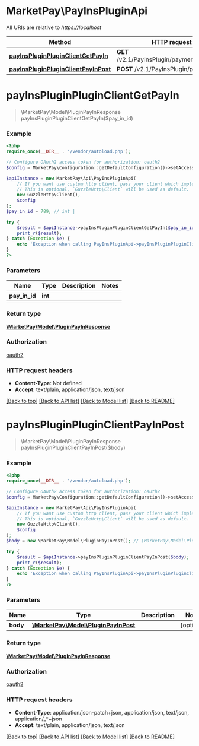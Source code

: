 # MarketPay\PayInsPluginApi

All URIs are relative to *https://localhost*

Method | HTTP request | Description
------------- | ------------- | -------------
[**payInsPluginPluginClientGetPayIn**](PayInsPluginApi.md#payInsPluginPluginClientGetPayIn) | **GET** /v2.1/PayInsPlugin/payments/{PayInId} | 
[**payInsPluginPluginClientPayInPost**](PayInsPluginApi.md#payInsPluginPluginClientPayInPost) | **POST** /v2.1/PayInsPlugin/payments | 


# **payInsPluginPluginClientGetPayIn**
> \MarketPay\Model\PluginPayInResponse payInsPluginPluginClientGetPayIn($pay_in_id)



### Example
```php
<?php
require_once(__DIR__ . '/vendor/autoload.php');

// Configure OAuth2 access token for authorization: oauth2
$config = MarketPay\Configuration::getDefaultConfiguration()->setAccessToken('YOUR_ACCESS_TOKEN');

$apiInstance = new MarketPay\Api\PayInsPluginApi(
    // If you want use custom http client, pass your client which implements `GuzzleHttp\ClientInterface`.
    // This is optional, `GuzzleHttp\Client` will be used as default.
    new GuzzleHttp\Client(),
    $config
);
$pay_in_id = 789; // int | 

try {
    $result = $apiInstance->payInsPluginPluginClientGetPayIn($pay_in_id);
    print_r($result);
} catch (Exception $e) {
    echo 'Exception when calling PayInsPluginApi->payInsPluginPluginClientGetPayIn: ', $e->getMessage(), PHP_EOL;
}
?>
```

### Parameters

Name | Type | Description  | Notes
------------- | ------------- | ------------- | -------------
 **pay_in_id** | **int**|  |

### Return type

[**\MarketPay\Model\PluginPayInResponse**](../Model/PluginPayInResponse.md)

### Authorization

[oauth2](../../README.md#oauth2)

### HTTP request headers

 - **Content-Type**: Not defined
 - **Accept**: text/plain, application/json, text/json

[[Back to top]](#) [[Back to API list]](../../README.md#documentation-for-api-endpoints) [[Back to Model list]](../../README.md#documentation-for-models) [[Back to README]](../../README.md)

# **payInsPluginPluginClientPayInPost**
> \MarketPay\Model\PluginPayInResponse payInsPluginPluginClientPayInPost($body)



### Example
```php
<?php
require_once(__DIR__ . '/vendor/autoload.php');

// Configure OAuth2 access token for authorization: oauth2
$config = MarketPay\Configuration::getDefaultConfiguration()->setAccessToken('YOUR_ACCESS_TOKEN');

$apiInstance = new MarketPay\Api\PayInsPluginApi(
    // If you want use custom http client, pass your client which implements `GuzzleHttp\ClientInterface`.
    // This is optional, `GuzzleHttp\Client` will be used as default.
    new GuzzleHttp\Client(),
    $config
);
$body = new \MarketPay\Model\PluginPayInPost(); // \MarketPay\Model\PluginPayInPost | 

try {
    $result = $apiInstance->payInsPluginPluginClientPayInPost($body);
    print_r($result);
} catch (Exception $e) {
    echo 'Exception when calling PayInsPluginApi->payInsPluginPluginClientPayInPost: ', $e->getMessage(), PHP_EOL;
}
?>
```

### Parameters

Name | Type | Description  | Notes
------------- | ------------- | ------------- | -------------
 **body** | [**\MarketPay\Model\PluginPayInPost**](../Model/PluginPayInPost.md)|  | [optional]

### Return type

[**\MarketPay\Model\PluginPayInResponse**](../Model/PluginPayInResponse.md)

### Authorization

[oauth2](../../README.md#oauth2)

### HTTP request headers

 - **Content-Type**: application/json-patch+json, application/json, text/json, application/_*+json
 - **Accept**: text/plain, application/json, text/json

[[Back to top]](#) [[Back to API list]](../../README.md#documentation-for-api-endpoints) [[Back to Model list]](../../README.md#documentation-for-models) [[Back to README]](../../README.md)

